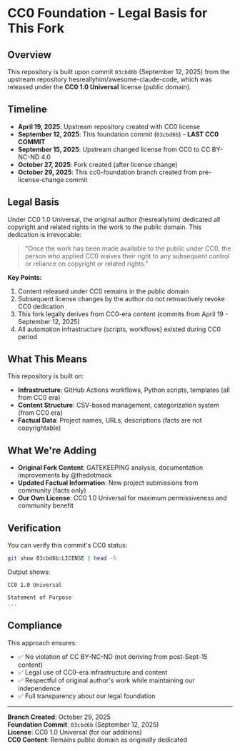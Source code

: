 # CC0 Foundation - Legal Basis for This Fork

## Overview

This repository is built upon commit `03cbd6b` (September 12, 2025) from the upstream repository hesreallyhim/awesome-claude-code, which was released under the **CC0 1.0 Universal** license (public domain).

## Timeline

- **April 19, 2025**: Upstream repository created with CC0 license
- **September 12, 2025**: This foundation commit (`03cbd6b`) - **LAST CC0 COMMIT**
- **September 15, 2025**: Upstream changed license from CC0 to CC BY-NC-ND 4.0
- **October 27, 2025**: Fork created (after license change)
- **October 29, 2025**: This cc0-foundation branch created from pre-license-change commit

## Legal Basis

Under CC0 1.0 Universal, the original author (hesreallyhim) dedicated all copyright and related rights in the work to the public domain. This dedication is irrevocable:

> "Once the work has been made available to the public under CC0, the person who applied CC0 waives their right to any subsequent control or reliance on copyright or related rights."

**Key Points:**
1. Content released under CC0 remains in the public domain
2. Subsequent license changes by the author do not retroactively revoke CC0 dedication
3. This fork legally derives from CC0-era content (commits from April 19 - September 12, 2025)
4. All automation infrastructure (scripts, workflows) existed during CC0 period

## What This Means

This repository is built on:
- **Infrastructure**: GitHub Actions workflows, Python scripts, templates (all from CC0 era)
- **Content Structure**: CSV-based management, categorization system (from CC0 era)
- **Factual Data**: Project names, URLs, descriptions (facts are not copyrightable)

## What We're Adding

- **Original Fork Content**: GATEKEEPING analysis, documentation improvements by @thedotmack
- **Updated Factual Information**: New project submissions from community (facts only)
- **Our Own License**: CC0 1.0 Universal for maximum permissiveness and community benefit

## Verification

You can verify this commit's CC0 status:

```bash
git show 03cbd6b:LICENSE | head -5
```

Output shows:
```
CC0 1.0 Universal

Statement of Purpose
...
```

## Compliance

This approach ensures:
- ✅ No violation of CC BY-NC-ND (not deriving from post-Sept-15 content)
- ✅ Legal use of CC0-era infrastructure and content
- ✅ Respectful of original author's work while maintaining our independence
- ✅ Full transparency about our legal foundation

---

**Branch Created**: October 29, 2025  
**Foundation Commit**: `03cbd6b` (September 12, 2025)  
**License**: CC0 1.0 Universal (for our additions)  
**CC0 Content**: Remains public domain as originally dedicated
